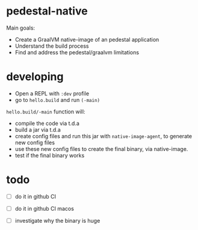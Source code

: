# pedestal-native

Main goals:

- Create a GraalVM native-image of an pedestal application
- Understand the build process
- Find and address the pedestal/graalvm limitations

# developing

- Open a REPL with `:dev` profile
- go to `hello.build` and run `(-main)`

`hello.build/-main` function will:
- compile the code via t.d.a
- build a jar via t.d.a
- create config files and run this jar with `native-image-agent`, to generate new config files
- use these new config files to create the final binary, via native-image.
- test if the final binary works

# todo

- [ ] do it in github CI
- [ ] do it in github CI macos
- [ ] investigate why the binary is huge

